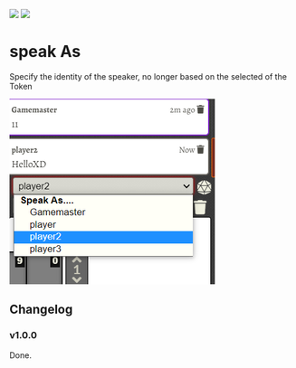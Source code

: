![](https://img.shields.io/badge/Foundry-v0.6.2-informational)
<a href="https://patreon.com/HKTRPG"><img src="https://img.shields.io/endpoint.svg?url=https://shieldsio-patreon.vercel.app/api/?username=HKTRPG&type=patrons" /></a>

# speak As

Specify the identity of the speaker, no longer based on the selected of the Token

![](./readme.png)

## Changelog

### v1.0.0

Done. 
